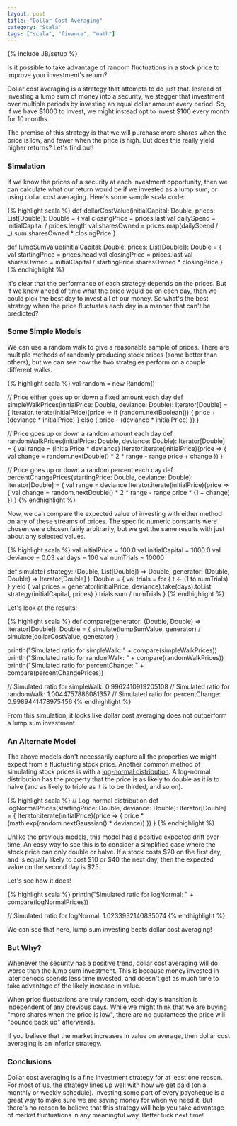 ```yaml
---
layout: post
title: "Dollar Cost Averaging"
category: "Scala"
tags: ["scala", "finance", "math"]
---
```

{% include JB/setup %}

Is it possible to take advantage of random fluctuations in a stock price to improve your investment's return?

Dollar cost averaging is a strategy that attempts to do just that.
Instead of investing a lump sum of money into a security, we stagger that investment over multiple periods by investing an equal dollar amount every period.
So, if we have $1000 to invest, we might instead opt to invest $100 every month for 10 months.

The premise of this strategy is that we will purchase more shares when the price is low, and fewer when the price is high.
But does this really yield higher returns?
Let's find out!

### Simulation

If we know the prices of a security at each investment opportunity, then we can calculate what our return would be if we invested as a lump sum, or using dollar cost averaging.
Here's some sample scala code:

{% highlight scala %}
def dollarCostValue(initialCapital: Double, prices: List[Double]): Double = {
  val closingPrice = prices.last
  val dailySpend = initialCapital / prices.length
  val sharesOwned = prices.map(dailySpend / _).sum
  sharesOwned * closingPrice
}

def lumpSumValue(initialCapital: Double, prices: List[Double]): Double = {
  val startingPrice = prices.head
  val closingPrice = prices.last
  val sharesOwned = initialCapital / startingPrice
  sharesOwned * closingPrice
}
{% endhighlight %}

It's clear that the performance of each strategy depends on the prices.
But if we knew ahead of time what the price would be on each day, then we could pick the best day to invest all of our money.
So what's the best strategy when the price fluctuates each day in a manner that can't be predicted?

### Some Simple Models

We can use a random walk to give a reasonable sample of prices.
There are multiple methods of randomly producing stock prices (some better than others), but we can see how the two strategies perform on a couple different walks.

{% highlight scala %}
val random = new Random()

// Price either goes up or down a fixed amount each day
def simpleWalkPrices(initialPrice: Double, deviance: Double): Iterator[Double] = {
  Iterator.iterate(initialPrice)(price =>
    if (random.nextBoolean()) {
      price + (deviance * initialPrice)
    } else {
      price - (deviance * initialPrice)
    })
}

// Price goes up or down a random amount each day
def randomWalkPrices(initialPrice: Double, deviance: Double): Iterator[Double] = {
  val range = (initialPrice * deviance)
  Iterator.iterate(initialPrice)(price => {
    val change = random.nextDouble() * 2 * range - range
    price + change
  })
}

// Price goes up or down a random percent each day
def percentChangePrices(startingPrice: Double, deviance: Double): Iterator[Double] = {
  val range = deviance
  Iterator.iterate(initialPrice)(price => {
    val change = random.nextDouble() * 2 * range - range
    price * (1 + change)
  })
}
{% endhighlight %}

Now, we can compare the expected value of investing with either method on any of these streams of prices.
The specific numeric constants were chosen were chosen fairly arbitrarily, but we get the same results with just about any selected values.

{% highlight scala %}
val initialPrice = 100.0
val initialCapital = 1000.0
val deviance = 0.03
val days = 100
val numTrials = 10000

def simulate(
  strategy: (Double, List[Double]) => Double,
  generator: (Double, Double) => Iterator[Double]
): Double = {
  val trials = for {
    t <- (1 to numTrials)
  } yield {
    val prices = generator(initialPrice, deviance).take(days).toList
    strategy(initialCapital, prices)
  }
  trials.sum / numTrials
}
{% endhighlight %}

Let's look at the results!

{% highlight scala %}
def compare(generator: (Double, Double) => Iterator[Double]): Double = {
  simulate(lumpSumValue, generator) / simulate(dollarCostValue, generator)
}

println("Simulated ratio for simpleWalk: " + compare(simpleWalkPrices))
println("Simulated ratio for randomWalk: " + compare(randomWalkPrices))
println("Simulated ratio for percentChange: " + compare(percentChangePrices))

// Simulated ratio for simpleWalk: 0.9962410919205108
// Simulated ratio for randomWalk: 1.0044757886081357
// Simulated ratio for percentChange: 0.9989441478975456
{% endhighlight %}

From this simulation, it looks like dollar cost averaging does not outperform a lump sum investment.

### An Alternate Model

The above models don't necessarily capture all the properties we might expect from a fluctuating stock price.
Another common method of simulating stock prices is with a [log-normal distribution][1].
A log-normal distribution has the property that the price is as likely to double as it is to halve (and as likely to triple as it is to be thirded, and so on).

[1]: http://en.wikipedia.org/wiki/Log-normal_distribution

{% highlight scala %}
// Log-normal distribution
def logNormalPrices(startingPrice: Double, deviance: Double): Iterator[Double] = {
  Iterator.iterate(initialPrice)(price => {
    price * (math.exp(random.nextGaussian() * deviance))
  })
}
{% endhighlight %}

Unlike the previous models, this model has a positive expected drift over time.
An easy way to see this is to consider a simplified case where the stock price can only double or halve.
If a stock costs $20 on the first day, and is equally likely to cost $10 or $40 the next day, then the expected value on the second day is $25.

Let's see how it does!

{% highlight scala %}
println("Simulated ratio for logNormal: " + compare(logNormalPrices))

// Simulated ratio for logNormal: 1.0233932140835074
{% endhighlight %}

We can see that here, lump sum investing beats dollar cost averaging!

### But Why?

Whenever the security has a positive trend, dollar cost averaging will do worse than the lump sum investment.
This is because money invested in later periods spends less time invested, and doesn't get as much time to take advantage of the likely increase in value.

When price fluctuations are truly random, each day's transition is independent of any previous days.
While we might think that we are buying "more shares when the price is low", there are no guarantees the price will
"bounce back up" afterwards.

If you believe that the market increases in value on average, then dollar cost averaging is an inferior strategy.

### Conclusions

Dollar cost averaging is a fine investment strategy for at least one reason.
For most of us, the strategy lines up well with how we get paid (on a monthly or weekly schedule).
Investing some part of every paycheque is a great way to make sure we are saving money for when we need it.
But there's no reason to believe that this strategy will help you take advantage of market fluctuations in any meaningful way.
Better luck next time!

